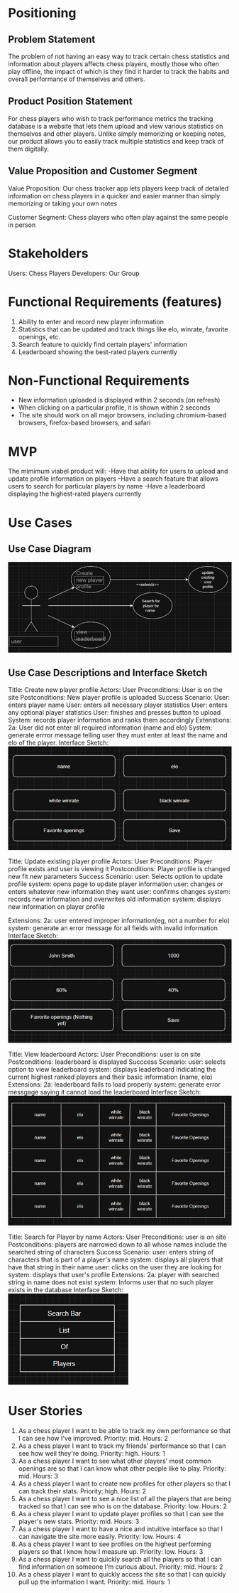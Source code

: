 # **Positioning**
## Problem Statement

The problem of not having an easy way to track certain chess statistics and information about players affects chess players, mostly those who often play offline, the impact of which is they find it harder to track the habits and overall performance of themselves and others.

## Product Position Statement

For chess players who wish to track performance metrics the tracking database is a website that lets them upload and view various statistics on themselves and other players.  Unlike simply memorizing or keeping notes, our product allows you to easily track multiple statistics and keep track of them digitally.  

## Value Proposition and Customer Segment

Value Proposition: Our chess tracker app lets players keep track of detailed information on chess players in a quicker and easier manner than simply memorizing or taking your own notes

Customer Segment: Chess players who often play against the same people in person

# **Stakeholders**

Users: Chess Players
Developers: Our Group

# **Functional Requirements (features)**

1. Ability to enter and record new player information
2. Statistics that can be updated and track things like elo, winrate, favorite openings, etc.
3. Search feature to quickly find certain players' information
4. Leaderboard showing the best-rated players currently

# **Non-Functional Requirements**

- New information uploaded is displayed within 2 seconds (on refresh)
- When clicking on a particular profile, it is shown within 2 seconds
- The site should work on all major browsers, including chromium-based browsers, firefox-based browsers, and safari

# **MVP**

The mimimum viabel product will: 
-Have that ability for users to upload and update profile information on players
-Have a search feature that allows users to search for particular players by name
-Have a leaderboard displaying the highest-rated players currently

# **Use Cases**
## Use Case Diagram

![image](Screenshot_2025-09-28_120151.png)

## Use Case Descriptions and Interface Sketch

Title: Create new player profile
Actors: User
Preconditions: User is on the site
Postconditions: New player profile is uploaded
Success Scenario: 
User: enters player name
User: enters all necessary player statistics
User: enters any optional player statistics
User: finishes and presses button to upload
System: records player information and ranks them accordingly
Extenstions:
2a: User did not enter all required information (name and elo)
System: generate errror message telling user they must enter at least the name and elo of the player.
Interface Sketch:
![image](Screenshot_2025-09-28_123804.png)

Title: Update existing player profile
Actors: User
Preconditions: Player profile exists and user is viewing it
Postconditions: Player profile is changed new fit new parameters
Success Scenario: 
user: Selects option to update profile
system: opens page to update player information
user: changes or enters whatever new information they want
user: confirms changes
system: records new information and overwrites old information
system: displays new information on player profile

Extensions:
2a: user entered improper information(eg, not a number for elo)
system: generate an error message for all fields with invalid information
Interface Sketch:
![image](Screenshot_2025-09-28_123922.png)

Title: View leaderboard
Actors: User
Preconditions: user is on site
Postconditions: leaderboard is displayed
Succcess Scenario:
user: selects option to view leaderboard
system: displays leaderboard indicating the current highest ranked players and their basic information (name, elo)
Extensions:
2a: leaderboard fails to load properly
system: generate error messgage saying it cannot load the leaderboard
Interface Sketch:
![image](Screenshot_2025-09-28_124415.png)

Title: Search for Player by name
Actors: User
Preconditions: user is on site
Postconditions: players are narrowed down to all whose names include the searched string of characters
Success Scenario:
user: enters string of characters that is part of a player's name
system: displays all players that have that string in their name
user: clicks on the user they are looking for
system: displays that user's profile
Extensions:
2a: player with searched string in name does not exist
system: Informs user that no such player exists in the database
Interface Sketch:
![image](Screenshot_2025-09-28_124615.png)

# **User Stories**

1. As a chess player I want to be able to track my own performance so that I can see how I've improved.  Priority: mid. Hours: 2
2. As a chess player I want to track my friends' performance so that I can see how well they're doing.  Priority: high. Hours: 1
3. As a chess player I want to see what other players' most common openings are so that I can know what other people like to play.  Priority: mid. Hours: 3
4. As a chess player I want to create new profiles for other players so that I can track their stats.  Priority: high. Hours: 2
5. As a chess player I want to see a nice list of all the players that are being tracked so that I can see who is on the database.  Priority: low. Hours: 2
6. As a chess player I want to update player profiles so that I can see the player's new stats.  Priority: mid. Hours: 3
7. As a chess player I want to have a nice and intuitive interface so that I can navigate the site more easily.  Priority: low. Hours: 4
8. As a chess player I want to see profiles on the highest performing players so that I know how I measure up.  Priority: low. Hours: 3
9. As a chess player I want to quickly search all the players so that I can find information on someone I'm curious about.  Priority: mid.  Hours: 2
10. As a chess player I want to quickly access the site so that I can quickly pull up the information I want.  Priority: mid.  Hours: 1
